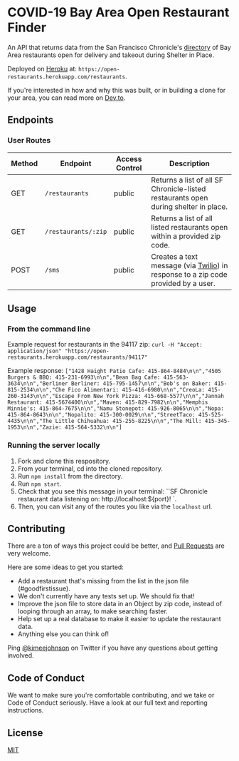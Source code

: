 # COVID-19 Bay Area Open Restaurant Finder 
An API that returns data from the San Francisco Chronicle's [directory](https://projects.sfchronicle.com/2020/restaurant-delivery/) of Bay Area restaurants open for delivery and takeout during Shelter in Place.

Deployed on [Heroku](https://open-restaurants.herokuapp.com/restaurants) at: `https://open-restaurants.herokuapp.com/restaurants`.

If you're interested in how and why this was built, or in building a clone for your area, you can read more on [Dev.to](https://dev.to/kimberleejohnson/build-a-twilio-app-to-help-people-support-local-restaurants-during-covid-19-14k5). 

## Endpoints 
### User Routes
| Method | Endpoint       | Access Control | Description                                          |
| ------ | -------------  | -------------- | ---------------------------------------------------- |
| GET    | `/restaurants` | public         | Returns a list of all SF Chronicle-listed restaurants open during shelter in place.|
| GET    | `/restaurants/:zip` | public         |  Returns a list of all listed restaurants open within a provided zip code.| 
| POST   | `/sms` | public         |  Creates a text message (via [Twilio](https://www.twilio.com/try-twilio?promo=avaKmb)) in response to a zip code provided by a user.| 

## Usage 
### From the command line 
Example request for restaurants in the 94117 zip: 
`curl -H "Accept: application/json" "https://open-restaurants.herokuapp.com/restaurants/94117"`

Example response: 
`["1428 Haight Patio Cafe: 415-864-8484\n\n","4505 Burgers & BBQ: 415-231-6993\n\n","Bean Bag Cafe: 415-563-3634\n\n","Berliner Berliner: 415-795-1457\n\n","Bob's on Baker: 415-815-2534\n\n","Che Fico Alimentari: 415-416-6980\n\n","CreoLa: 415-260-3143\n\n","Escape From New York Pizza: 415-668-5577\n\n","Jannah Restaurant: 415-5674400\n\n","Maven: 415-829-7982\n\n","Memphis Minnie's: 415-864-7675\n\n","Namu Stonepot: 415-926-8065\n\n","Nopa: 415-864-8643\n\n","Nopalito: 415-300-0029\n\n","StreetTaco: 415-525-4435\n\n","The Little Chihuahua: 415-255-8225\n\n","The Mill: 415-345-1953\n\n","Zazie: 415-564-5332\n\n"]`

### Running the server locally 
1. Fork and clone this respository. 
2. From your terminal, cd into the cloned repository. 
3. Run `npm install` from the directory.  
4. Run `npm start`. 
5. Check that you see this message in your terminal: ``SF Chronicle restaurant data listening on: http://localhost:${port}! `. 
6. Then, you can visit any of the routes you like via the `localhost` url. 

## Contributing 
There are a ton of ways this project could be better, and [Pull Requests](https://help.github.com/en/github/collaborating-with-issues-and-pull-requests/creating-a-pull-request) are very welcome.

Here are some ideas to get you started: 
* Add a restaurant that's missing from the list in the json file (#goodfirstissue). 
* We don't currently have any tests set up. We should fix that! 
* Improve the json file to store data in an Object by zip code, instead of looping through an array, to make searching faster. 
* Help set up a real database to make it easier to update the restaurant data. 
* Anything else you can think of! 

Ping [@kimeejohnson](https://twitter.com/kimeejohnson) on Twitter if you have any questions about getting involved. 

## Code of Conduct 
We want to make sure you're comfortable contributing, and we take or Code of Conduct seriously. Have a look at our full text and reporting instructions. 

## License 
[MIT](https://choosealicense.com/licenses/mit/)